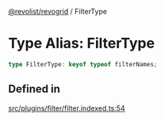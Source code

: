 [@revolist/revogrid](README.md) / FilterType

# Type Alias: FilterType

```ts
type FilterType: keyof typeof filterNames;
```

## Defined in

[src/plugins/filter/filter.indexed.ts:54](https://github.com/revolist/revogrid/blob/339b58d64f0e4822db63d040318421d77ef85671/src/plugins/filter/filter.indexed.ts#L54)

